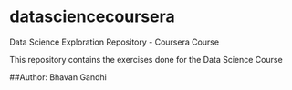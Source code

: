 # datasciencecoursera
Data Science Exploration Repository - Coursera Course

This repository contains the exercises done for the Data Science Course

##Author: Bhavan Gandhi
